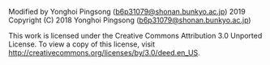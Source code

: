 Modified by Yonghoi Pingsong (b6p31079@shonan.bunkyo.ac.jp) 2019
Copyright (C) 2018 Yonghoi Pingsong (b6p31079@shonan.bunkyo.ac.jp)

This work is licensed under the Creative Commons Attribution 3.0 Unported License. 
To view a copy of this license, visit http://creativecommons.org/licenses/by/3.0/deed.en_US. 
